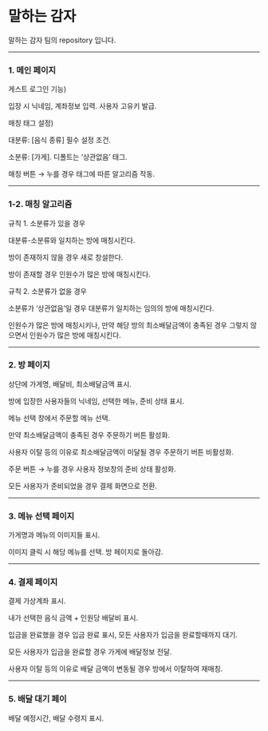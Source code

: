 # 말하는 감자
말하는 감자 팀의 repository 입니다. 

---
### 1. 메인 페이지
게스트 로그인 기능)

입장 시 닉네임, 계좌정보 입력. 사용자 고유키 발급.

매칭 태그 설정)

대분류: [음식 종류] 필수 설정 조건.

소분류: [가게]. 디폴트는 ‘상관없음’ 태그.

매칭 버튼 → 누를 경우 태그에 따른 알고리즘 작동.

---
### 1-2. 매칭 알고리즘
규칙 1. 소분류가 있을 경우

대분류-소분류와 일치하는 방에 매칭시킨다.

방이 존재하지 않을 경우 새로 창설한다.

방이 존재할 경우 인원수가 많은 방에 매칭시킨다.

규칙 2. 소분류가 없을 경우

소분류가 ‘상관없음’일 경우 대분류가 일치하는 임의의 방에 매칭시킨다.

인원수가 많은 방에 매칭시키나, 만약 해당 방의 최소배달금액이 충족된 경우 그렇지 않으면서 인원수가 많은 방에 매칭시킨다.

---
### 2. 방 페이지
상단에 가게명, 배달비, 최소배달금액 표시.

방에 입장한 사용자들의 닉네임, 선택한 메뉴, 준비 상태 표시.

메뉴 선택 창에서 주문할 메뉴 선택.

만약 최소배달금액이 충족된 경우 주문하기 버튼 활성화.

사용자 이탈 등의 이유로 최소배달금액이 미달될 경우 주문하기 버튼 비활성화.

주문 버튼 → 누를 경우 사용자 정보창의 준비 상태 활성화.

모든 사용자가 준비되었을 경우 결제 화면으로 전환.

---
### 3. 메뉴 선택 페이지
가게명과 메뉴의 이미지들 표시.

이미지 클릭 시 해당 메뉴를 선택. 방 페이지로 돌아감.

---
### 4. 결제 페이지
결제 가상계좌 표시.

내가 선택한 음식 금액 + 인원당 배달비 표시.

입금을 완료했을 경우 입금 완료 표시, 모든 사용자가 입금을 완료할때까지 대기.

모든 사용자가 입금을 완료할 경우 가게에 배달정보 전달.

사용자 이탈 등의 이유로 배달 금액이 변동될 경우 방에서 이탈하여 재매칭.

---
### 5. 배달 대기 페이
배달 예정시간, 배달 수령지 표시.
